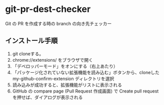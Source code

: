 # git-pr-dest-checker

Git の PR を作成する時の branch の向き先チェッカー

## インストール手順

1. git cloneする。
2. chrome://extensions/ をブラウザで開く
3. 「デベロッパーモード」をオンにする（右上あたり）
4. 「パッケージ化されていない拡張機能を読み込む」ボタンから、cloneした my-github-confirm-extension ディレクトリを選択
5. 読み込みが成功すると、拡張機能がリストに表示される
6. GitHub の compare page (Pull Request 作成画面) で Create pull request を押せば、ダイアログが表示される
